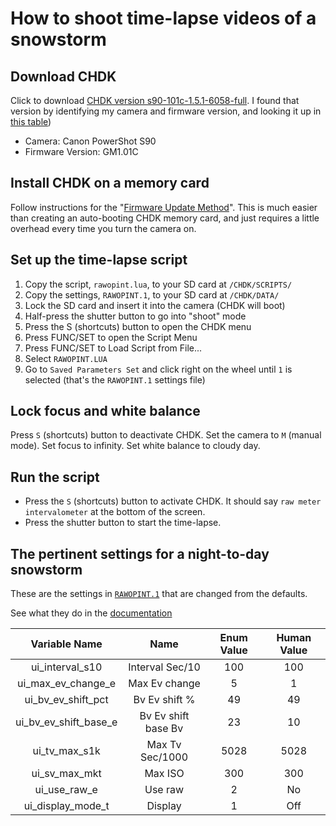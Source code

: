 # How to shoot time-lapse videos of a snowstorm

## Download CHDK

Click to download [CHDK version s90-101c-1.5.1-6058-full](s90-101c-1). I found that version by identifying my camera and firmware version, and looking it up in [this table](http://mighty-hoernsche.de))

- Camera: Canon PowerShot S90
- Firmware Version: GM1.01C

## Install CHDK on a memory card

Follow instructions for the "[Firmware Update Method](https://chdk.fandom.com/wiki/Prepare_your_SD_card#Firmware_Update_Method.2A)". This is much easier than creating an auto-booting CHDK memory card, and just requires a little overhead every time you turn the camera on.

## Set up the time-lapse script

1. Copy the script, `rawopint.lua`, to your SD card at `/CHDK/SCRIPTS/`
2. Copy the settings, `RAWOPINT.1`, to your SD card at `/CHDK/DATA/`
3. Lock the SD card and insert it into the camera (CHDK will boot)
4. Half-press the shutter button to go into "shoot" mode
5. Press the S (shortcuts) button to open the CHDK menu
6. Press FUNC/SET to open the Script Menu
7. Press FUNC/SET to Load Script from File...
8. Select `RAWOPINT.LUA`
9. Go to `Saved Parameters Set` and click right on the wheel until `1` is selected (that's the `RAWOPINT.1` settings file)

## Lock focus and white balance

Press `S` (shortcuts) button to deactivate CHDK. Set the camera to `M` (manual mode). Set focus to infinity. Set white balance to cloudy day.

## Run the script

- Press the `S` (shortcuts) button to activate CHDK. It should say `raw meter intervalometer` at the bottom of the screen.
- Press the shutter button to start the time-lapse.

## The pertinent settings for a night-to-day snowstorm

These are the settings in [`RAWOPINT.1`](RAWOPINT.1) that are changed from the defaults.

See what they do in the [documentation](https://github.com/reyalpchdk/chdkscripts/tree/main/src/rawopint#Bv__Ev_Shift)

|     Variable Name     |        Name         | Enum Value | Human Value |
| :-------------------: | :-----------------: | :--------: | :---------: |
|    ui_interval_s10    |   Interval Sec/10   |    100     |     100     |
|  ui_max_ev_change_e   |    Max Ev change    |     5      |      1      |
|  ui_bv_ev_shift_pct   |    Bv Ev shift %    |     49     |     49      |
| ui_bv_ev_shift_base_e | Bv Ev shift base Bv |     23     |     10      |
|     ui_tv_max_s1k     |   Max Tv Sec/1000   |    5028    |    5028     |
|     ui_sv_max_mkt     |       Max ISO       |    300     |     300     |
|     ui_use_raw_e      |       Use raw       |     2      |     No      |
|   ui_display_mode_t   |       Display       |     1      |     Off     |
